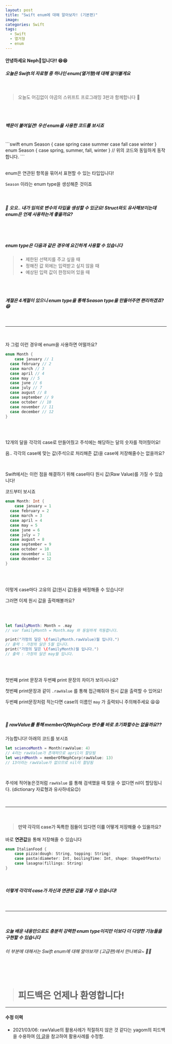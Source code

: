 ```yaml
---
layout: post
title: "Swift enum에 대해 알아보자! (기본편)"
image:
categories: Swift
tags:
  - Swift
  - 열거형
  - enum
---
```



#### 안녕하세요 Neph🌱입니다!! 😆😆 

##### 오늘은 Swift의 자료형 중 하나인 enum(열거형)에 대해 알아볼게요  

<br/>

> 오늘도 어김없이 야곰의 스위프트 프로그래밍 3판과 함께합니다 🙂  

<br/><br/>  

##### 백문이 불여일견! 우선 enum을 사용한 코드를 보시죠
<br/>
```swift
enum Season {
	case spring
	case summer
	case fall
	case winter
}
<br/>
enum Season {
  case spring, summer, fall, winter
} // 위의 코드와 동일하게 동작합니다.
```
<br/><br/>


enum은 연관된 항목을 묶어서 표현할 수 있는 타입입니다!

`Season` 이라는 enum type을 생성해준 것이죠  
<br/><br/>


##### 🥸 오오.. 내가 임의로 변수의 타입을 생성할 수 있군요! Struct와도 유사해보이는데 enum은 언제 사용하는게 좋을까요?  
<br/><br/>


##### enum type은 다음과 같은 경우에 요긴하게 사용할 수 있습니다

> - 제한된 선택지를 주고 싶을 때
> - 정해진 값 외에는 입력받고 싶지 않을 때
> - 예상된 입력 값이 한정되어 있을 때  

  <br/><br/>

##### 계절은 4계절이 있으니 enum type을 통해 Season type을 만들어주면 편리하겠죠? 😆  

<br/>

---

<br/>

자 그럼 이런 경우에 enum을 사용하면 어떨까요?

```swift
enum Month {
	case january // 1
  case february // 2
  case march // 3
  case april // 4
  case may // 5
  case june // 6
  case july // 7
  case august // 8
  case september // 9
  case october // 10
  case november // 11
  case december // 12
}
```

<br/><br/>

12개의 달을 각각의 case로 만들어줬고 주석에는 해당하는 달의 숫자를 적어줬어요!

음.. 각각의 case에 맞는 값(주석으로 처리해준 값)을 case에 저장해줄수는 없을까요?

<br/>

Swift에서는 이런 점을 해결하기 위해 case마다 원시 값(Raw Value)를 가질 수 있습니다!

코드부터 보시죠

```swift
enum Month: Int {
	case january = 1
  case february = 2
  case march = 3
  case april = 4
  case may = 5
  case june = 6
  case july = 7
  case august = 8
  case september = 9
  case october = 10
  case november = 11
  case december = 12
}
```

  <br/><br/>

이렇게 case마다 고유의 값(원시 값)들을 배정해줄 수 있습니다! 

그러면 이제 원시 값을 출력해볼까요?

<br/><br/>

```swift
let familyMonth: Month = .may
// var familyMonth = Month.may 와 동일하게 작동합니다.

print("가정의 달은 \(familyMonth.rawValue)월 입니다.")
// 출력 : 가정의 달은 5월 입니다.
print("가정의 달은 \(familyMonth)월 입니다.")
// 출력 : 가정의 달은 may월 입니다.
```
<br/><br/>


첫번째 print 문장과 두번째 print 문장의 차이가 보이시나요?

첫번째 print문장과 같이 `.rawValue` 를 통해 접근해줘야 원시 값을 출력할 수 있어요!

두번째 print문장처럼 적는다면 case의 이름인 `may` 가  출력되니 주의해주세요 😫😫

<br/>

##### 🧐 rawValue를 통해 memberOfNephCorp 변수를 바로 초기화할수는 없을까요??  

가능합니다! 아래의 코드를 보시죠

```swift
let scienceMonth = Month(rawValue: 4)
// 4라는 rawValue가 존재하므로 april이 할당됨
let weirdMonth = memberOfNephCorp(rawValue: 13)
// 13이라는 rawValue가 없으므로 nil이 할당됨
```

<br/>

주석에 적어놓은것처럼 `rawValue` 를 통해 검색했을 때 찾을 수 없다면 nil이 할당됩니다. (dictionary 자료형과 유사하네요😉) 

<br/>

---

<br/>

> #### 만약 각각의 case가 독특한 점들이 있다면 이를 어떻게 저장해줄 수 있을까요?  

바로 **연관값**을 통해 저장해줄 수 있습니다

```swift
enum ItalianFood {
	case pizza(dough: String, topping: String)
	case pasta(diameter: Int, boilingTime: Int, shape: ShapeOfPasta)
	case lasagna(fillings: String)
}
```

<br/>

##### 이렇게 각각의 case가 자신과 연관된 값을 가질 수 있습니다!  

<br/>

---

  <br/>

##### 오늘 배운 내용만으로도 충분히 강력한 enum type이지만 이보다 더 다양한 기능들을 구현할 수 있습니다


###### 이 부분에 대해서는 Swift enum에 대해 알아보자! (고급편)에서 만나봐요~ 👋👋

<br/><br/>

> # 피드백은 언제나 환영합니다!



---

#### 수정 이력

- 2021/03/06: rawValue의 활용사례가 적절하지 않은 것 같다는 yagom의 피드백을 수용하여 [이 글](https://devxoul.gitbooks.io/ios-with-swift-in-40-hours/content/Chapter-3/enums.html)을 참고하여 활용사례를 수정함.




